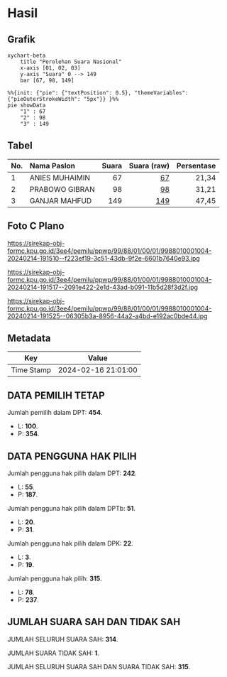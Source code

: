 # Hasil

## Grafik

```mermaid
xychart-beta
    title "Perolehan Suara Nasional"
    x-axis [01, 02, 03]
    y-axis "Suara" 0 --> 149
    bar [67, 98, 149]
```

```mermaid
%%{init: {"pie": {"textPosition": 0.5}, "themeVariables": {"pieOuterStrokeWidth": "5px"}} }%%
pie showData
    "1" : 67
    "2" : 98
    "3" : 149
```

## Tabel

| No. | Nama Paslon    | Suara | Suara (raw) | Persentase |
|:--- |:-------------- | -----:| -----------:| ----------:|
| 1   | ANIES MUHAIMIN | 67    | [67][p-1]   | 21,34      |
| 2   | PRABOWO GIBRAN | 98    | [98][p-2]   | 31,21      |
| 3   | GANJAR MAHFUD  | 149   | [149][p-3]  | 47,45      |


[p-1]: https://github.com/gigit-pemilu/pemilu-2024/blob/main/pilpres/hitung-suara/sub/99-luar-negeri/sub/88-paris-perancis/sub/01-paris-perancis/sub/0001-paris-perancis/sub/004-tps-003/sub/paslon-1.txt
[p-2]: https://github.com/gigit-pemilu/pemilu-2024/blob/main/pilpres/hitung-suara/sub/99-luar-negeri/sub/88-paris-perancis/sub/01-paris-perancis/sub/0001-paris-perancis/sub/004-tps-003/sub/paslon-2.txt
[p-3]: https://github.com/gigit-pemilu/pemilu-2024/blob/main/pilpres/hitung-suara/sub/99-luar-negeri/sub/88-paris-perancis/sub/01-paris-perancis/sub/0001-paris-perancis/sub/004-tps-003/sub/paslon-3.txt

## Foto C Plano

https://sirekap-obj-formc.kpu.go.id/3ee4/pemilu/ppwp/99/88/01/00/01/9988010001004-20240214-191510--f223ef19-3c51-43db-9f2e-6601b7640e93.jpg

https://sirekap-obj-formc.kpu.go.id/3ee4/pemilu/ppwp/99/88/01/00/01/9988010001004-20240214-191517--2091e422-2e1d-43ad-b091-11b5d28f3d2f.jpg

https://sirekap-obj-formc.kpu.go.id/3ee4/pemilu/ppwp/99/88/01/00/01/9988010001004-20240214-191525--06305b3a-8956-44a2-a4bd-e192ac0bde44.jpg


## Metadata

| Key        | Value               |
| ---------- | ------------------- |
| Time Stamp | 2024-02-16 21:01:00 |


## DATA PEMILIH TETAP

Jumlah pemilih dalam DPT: **454**.
 * L: **100**.
 * P: **354**.

## DATA PENGGUNA HAK PILIH

Jumlah pengguna hak pilih dalam DPT: **242**.
 * L: **55**.
 * P: **187**.

Jumlah pengguna hak pilih dalam DPTb: **51**.
 * L: **20**.
 * P: **31**.

Jumlah pengguna hak pilih dalam DPK: **22**.
 * L: **3**.
 * P: **19**.

Jumlah pengguna hak pilih: **315**.
 * L: **78**.
 * P: **237**.

## JUMLAH SUARA SAH DAN TIDAK SAH

JUMLAH SELURUH SUARA SAH: **314**.

JUMLAH SUARA TIDAK SAH: **1**.

JUMLAH SELURUH SUARA SAH DAN SUARA TIDAK SAH: **315**.


